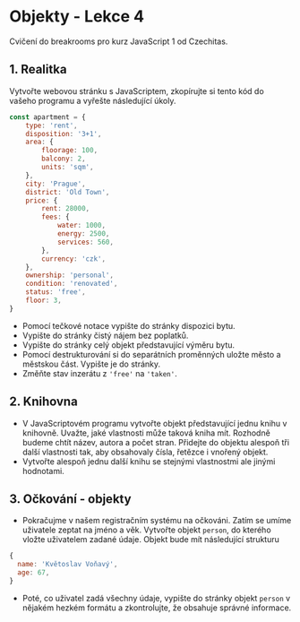 # Objekty - Lekce 4

Cvičení do breakrooms pro kurz JavaScript 1 od Czechitas.

## 1. Realitka

Vytvořte webovou stránku s JavaScriptem, zkopírujte si tento kód do vašeho programu a vyřešte následující úkoly.

```javascript
const apartment = {
	type: 'rent',
	disposition: '3+1',
	area: {
		floorage: 100,
		balcony: 2,
		units: 'sqm',
	},
	city: 'Prague',
	district: 'Old Town',
	price: {
		rent: 28000,
		fees: {
			water: 1000,
			energy: 2500,
			services: 560,
		},
		currency: 'czk',
	},
	ownership: 'personal',
	condition: 'renovated',
	status: 'free',
	floor: 3,
}
```

- Pomocí tečkové notace vypište do stránky dispozici bytu.
- Vypište do stránky čistý nájem bez poplatků.
- Vypište do stránky celý objekt představující výměru bytu.
- Pomocí destrukturování si do separátních proměnných uložte město a městskou část. Vypište je do stránky.
- Změňte stav inzerátu z `'free'` na `'taken'`.


## 2. Knihovna

- V JavaScriptovém programu vytvořte objekt představující jednu knihu v knihovně. Uvažte, jaké vlastnosti může taková kniha mít. Rozhodně budeme chtít název, autora a počet stran. Přidejte do objektu alespoň tři další vlastnosti tak, aby obsahovaly čísla, řetězce i vnořený objekt.
- Vytvořte alespoň jednu další knihu se stejnými vlastnostmi ale jinými hodnotami.


## 3. Očkování - objekty

- Pokračujme v našem registračním systému na očkováni. Zatím se umíme uživatele zeptat na jméno a věk.
Vytvořte objekt `person`, do kterého vložte uživatelem zadané údaje. Objekt bude mít následující strukturu

```javascript
{
  name: 'Květoslav Voňavý',
  age: 67,
}
```

- Poté, co uživatel zadá všechny údaje, vypište do stránky objekt `person` v nějakém hezkém formátu a zkontrolujte, že obsahuje správné informace.
